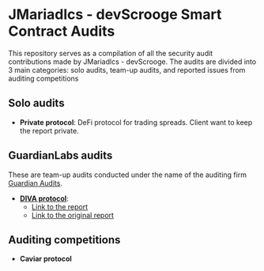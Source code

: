 # JMariadlcs - devScrooge Smart Contract Audits

This repository serves as a compilation of all the security audit contributions made by JMariadlcs - devScrooge. The audits are divided into 3 main categories: solo audits, team-up audits, and reported issues from auditing competitions

## Solo audits

- **Private protocol**: DeFi protocol for trading spreads. Client want to keep the report private.

## GuardianLabs audits

These are team-up audits conducted under the name of the auditing firm [Guardian Audits](https://github.com/GuardianAudits).

- **[DIVA protocol](https://github.com/GuardianAudits/SolidityLabAudits/blob/main/DIVA/DivaAuditTeam7.md)**:
  - [Link to the report]()
  - [Link to the original report](https://github.com/GuardianAudits/SolidityLabAudits/blob/main/DIVA/DivaAuditTeam7.md)

## Auditing competitions

- **Caviar protocol**

